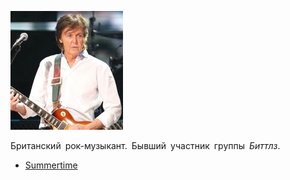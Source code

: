 ![](paul_mccartney.jpg)

Британский рок-музыкант. Бывший участник группы *Биттлз*.

* [Summertime](Summertime)